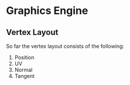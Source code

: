 # Graphics Engine
## Vertex Layout
So far the vertex layout consists of the following:
1. Position
2. UV
3. Normal
4. Tangent